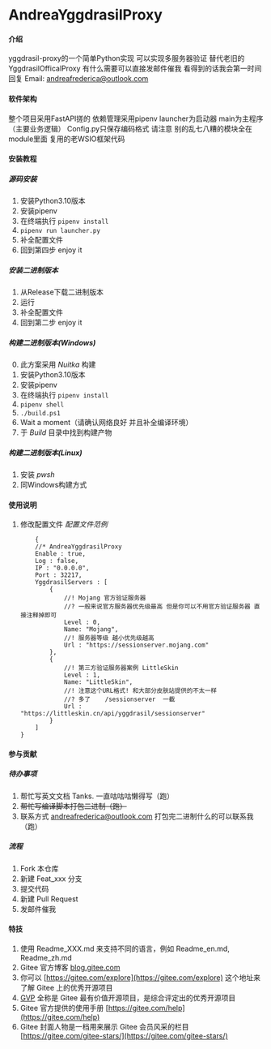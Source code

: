 # AndreaYggdrasilProxy

#### 介绍
yggdrasil-proxy的一个简单Python实现
可以实现多服务器验证
替代老旧的YggdrasilOfficalProxy
有什么需要可以直接发邮件催我 看得到的话我会第一时间回复
Email: andreafrederica@outlook.com

#### 软件架构
整个项目采用FastAPI搓的
依赖管理采用pipenv
launcher为启动器
main为主程序（主要业务逻辑）
Config.py只保存编码格式 请注意
别的乱七八糟的模块全在module里面 复用的老WSIO框架代码


#### 安装教程

##### 源码安装
1.  安装Python3.10版本
2.  安装pipenv
3.  在终端执行 ``pipenv install``
4.  ``pipenv run launcher.py``
5.  补全配置文件
6.  回到第四步 enjoy it

##### 安装二进制版本
1.  从Release下载二进制版本
2.  运行
3.  补全配置文件
4.  回到第二步 enjoy it

##### 构建二进制版本(Windows)
0.  此方案采用 *Nuitka* 构建
1.  安装Python3.10版本
2.  安装pipenv
3.  在终端执行 ``pipenv install``
4.  ``pipenv shell``
5.  ``./build.ps1``
6.  Wait a moment（请确认网络良好 并且补全编译环境）
7.  于 *Build* 目录中找到构建产物

##### 构建二进制版本(Linux)
1.  安装 *pwsh*
2.  同Windows构建方式

#### 使用说明

1.  修改配置文件
    *配置文件范例*
    
    ```json5
        {
        //* AndreaYggdrasilProxy
        Enable : true,
        Log : false,
        IP : "0.0.0.0",
        Port : 32217,
        YggdrasilServers : [
            {
                //! Mojang 官方验证服务器
                //? 一般来说官方服务器优先级最高 但是你可以不用官方验证服务器 直接注释掉即可
                Level : 0,
                Name: "Mojang",
                //! 服务器等级 越小优先级越高
                Url : "https://sessionserver.mojang.com"
            },
            {
                //! 第三方验证服务器案例 LittleSkin
                Level : 1,
                Name: "LittleSkin",
                //! 注意这个URL格式! 和大部分皮肤站提供的不太一样
                //? 多了    /sessionserver  一截
                Url : "https://littleskin.cn/api/yggdrasil/sessionserver"
            }
        ]
    }
    ```


#### 参与贡献

##### 待办事项
1.  帮忙写英文文档 Tanks. 一直咕咕咕懒得写（跑）
2.  ~~帮忙写编译脚本打包二进制（跑）~~
3.  联系方式 andreafrederica@outlook.com 打包完二进制什么的可以联系我（跑）

##### 流程
1.  Fork 本仓库
2.  新建 Feat_xxx 分支
3.  提交代码
4.  新建 Pull Request
5.  发邮件催我


#### 特技

1.  使用 Readme\_XXX.md 来支持不同的语言，例如 Readme\_en.md, Readme\_zh.md
2.  Gitee 官方博客 [blog.gitee.com](https://blog.gitee.com)
3.  你可以 [https://gitee.com/explore](https://gitee.com/explore) 这个地址来了解 Gitee 上的优秀开源项目
4.  [GVP](https://gitee.com/gvp) 全称是 Gitee 最有价值开源项目，是综合评定出的优秀开源项目
5.  Gitee 官方提供的使用手册 [https://gitee.com/help](https://gitee.com/help)
6.  Gitee 封面人物是一档用来展示 Gitee 会员风采的栏目 [https://gitee.com/gitee-stars/](https://gitee.com/gitee-stars/)
